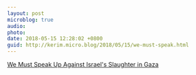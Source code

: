 ```yaml
---
layout: post
microblog: true
audio: 
photo: 
date: 2018-05-15 12:28:02 +0800
guid: http://kerim.micro.blog/2018/05/15/we-must-speak.html
---
```

[We Must Speak Up Against Israel's Slaughter in Gaza](https://www.vice.com/en_uk/article/7xm9p4/we-must-speak-up-against-israels-slaughter-in-gaza)
